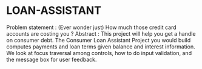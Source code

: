 # LOAN-ASSISTANT
Problem statement : (Ever wonder just) How much those credit card accounts are costing you ?  Abstract : This project will help you get a handle on consumer debt. The Consumer Loan Assistant Project you would build computes payments and loan terms given balance and interest information. We look at focus traversal among controls, how to do input validation, and the message box for user feedback.
